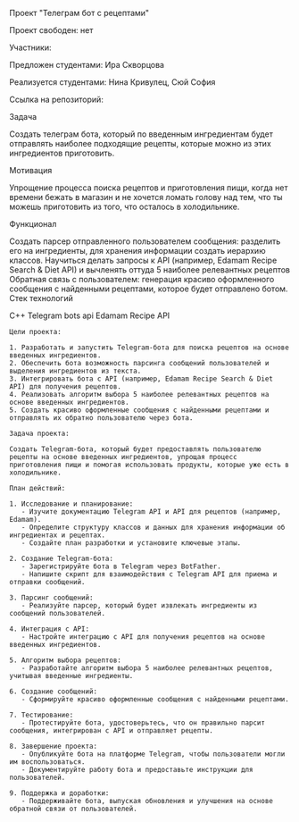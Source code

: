 Проект "Телеграм бот с рецептами" 

Проект свободен: нет

Участники:

Предложен студентами: Ира Скворцова

Реализуется студентами: Нина Кривулец, Сюй София

Ссылка на репозиторий:

Задача

Создать телеграм бота, который по введенным ингредиентам будет отправлять наиболее подходящие рецепты, которые можно из этих ингредиентов приготовить.

Мотивация

Упрощение процесса поиска рецептов и приготовления пищи, когда нет времени бежать в магазин и не хочется ломать голову над тем, что ты можешь приготовить из того, что осталось в холодильнике.

Функционал

Создать парсер отправленного пользователем сообщения: разделить его на ингредиенты, для хранения информации создать иерархию классов.
Научиться делать запросы к API (например, Edamam Recipe Search & Diet API) и вычленять оттуда 5 наиболее релевантных рецептов
Обратная связь с пользователем: генерация красиво оформленного сообщения с найденными рецептами, которое будет отправлено ботом.
Стек технологий

C++
Telegram bots api
Edamam Recipe API


~~~~~~~~~~~~~~~~~~~~ к 1 ноября ~~~~~~~~~~~~~~~~~~~~~~~
Цели проекта:

1. Разработать и запустить Telegram-бота для поиска рецептов на основе введенных ингредиентов.
2. Обеспечить бота возможность парсинга сообщений пользователей и выделения ингредиентов из текста.
3. Интегрировать бота с API (например, Edamam Recipe Search & Diet API) для получения рецептов.
4. Реализовать алгоритм выбора 5 наиболее релевантных рецептов на основе введенных ингредиентов.
5. Создать красиво оформленные сообщения с найденными рецептами и отправлять их обратно пользователю через бота.

Задача проекта:

Создать Telegram-бота, который будет предоставлять пользователю рецепты на основе введенных ингредиентов, упрощая процесс приготовления пищи и помогая использовать продукты, которые уже есть в холодильнике.

План действий:

1. Исследование и планирование:
   - Изучите документацию Telegram API и API для рецептов (например, Edamam).
   - Определите структуру классов и данных для хранения информации об ингредиентах и рецептах.
   - Создайте план разработки и установите ключевые этапы.

2. Создание Telegram-бота:
   - Зарегистрируйте бота в Telegram через BotFather.
   - Напишите скрипт для взаимодействия с Telegram API для приема и отправки сообщений.

3. Парсинг сообщений:
   - Реализуйте парсер, который будет извлекать ингредиенты из сообщений пользователей.

4. Интеграция с API:
   - Настройте интеграцию с API для получения рецептов на основе введенных ингредиентов.

5. Алгоритм выбора рецептов:
   - Разработайте алгоритм выбора 5 наиболее релевантных рецептов, учитывая введенные ингредиенты.

6. Создание сообщений:
   - Сформируйте красиво оформленные сообщения с найденными рецептами.

7. Тестирование:
   - Протестируйте бота, удостоверьтесь, что он правильно парсит сообщения, интегрирован с API и отправляет рецепты.

8. Завершение проекта:
   - Опубликуйте бота на платформе Telegram, чтобы пользователи могли им воспользоваться.
   - Документируйте работу бота и предоставьте инструкции для пользователей.

9. Поддержка и доработки:
   - Поддерживайте бота, выпуская обновления и улучшения на основе обратной связи от пользователей.





